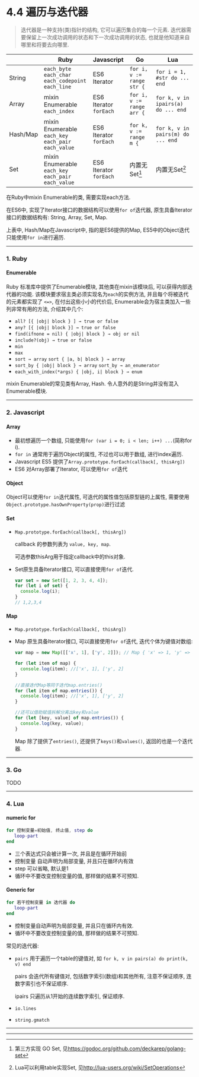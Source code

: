 # 4.4 遍历与迭代器

> 迭代器是一种支持(类)指针的结构, 它可以遍历集合的每一个元素. 迭代器需要保留上一次成功调用的状态和下一次成功调用的状态, 也就是他知道来自哪里和将要去向哪里.

|          | Ruby                                                          | Javascript                | Go                        | Lua                                |
|----------|---------------------------------------------------------------|---------------------------|---------------------------|------------------------------------|
| String   | `each_byte`<br>`each_char`<br>`each_codepoint`<br>`each_line` | ES6 Iterator              | `for i, v := range str {` | `for i = 1, #str do ... end`       |
| Array    | mixin Enumerable<br>`each_index`                              | ES6 Iterator<br>`forEach` | `for i, v := range arr {` | `for k, v in ipairs(a) do ... end` |
| Hash/Map | mixin Enumerable<br>`each_key`<br>`each_pair`<br>`each_value` | ES6 Iterator<br>`forEach` | `for k, v := range m {`   | `for k, v in pairs(m) do ... end`  |
| Set      | mixin Enumerable<br>`each_key`<br>`each_pair`<br>`each_value` | ES6 Iterator<br>`forEach` | 内置无Set[^注1]           | 内置无Set[^注2]                    |

在Ruby中mixin Enumerable的类, 需要实现each方法.

在ES6中, 实现了Iterator接口的数据结构可以使用`for of`迭代器, 原生具备Iterator接口的数据结构有: String, Array, Set, Map.

上表中, Hash/Map在Javascript中, 指的是ES6提供的Map, ES5中的Object迭代只能使用`for in`进行遍历.

---

### 1. Ruby

#### Enumerable

Ruby 标准库中提供了Enumerable模块, 其他类在mixin该模块后, 可以获得内部迭代器的功能. 该模块要求宿主类必须实现名为`each`的实例方法, 并且每个将被迭代的元素都实现了 `<=>`, 在付出这些小小的代价后, Enumerable会为宿主类加入一些列非常有用的方法, 介绍其中几个:

* `all? [{ |obj| block } ] → true or false`
* `any? [{ |obj| block }] → true or false`
* `find(ifnone = nil) { |obj| block } → obj or nil`
* `include?(obj) → true or false`
* `min`
* `max`
* `sort → array` `sort { |a, b| block } → array`
* `sort_by { |obj| block } → array` `sort_by → an_enumerator`
* `each_with_index(*args) { |obj, i| block } → enum`

mixin Enumerable的常见类有Array, Hash. 令人意外的是String并没有混入Enumerable模块.

---

### 2. Javascript

#### Array

* 最初想遍历一个数组, 只能使用`for (var i = 0; i < len; i++) ...`(简称for i).
* `for in` 通常用于遍历Object的属性, 不过也可以用于数组, 进行index遍历.
* Javascript ES5 提供了`Array.prototype.forEach(callback[, thisArg])`
* ES6 对Array部署了Iterator, 可以使用`for of`迭代

#### Object

Object可以使用`for in`迭代属性, 可迭代的属性值包括原型链的上属性, 需要使用`Object.prototype.hasOwnProperty(prop)`进行过滤

#### Set

* `Map.prototype.forEach(callback[, thisArg])`

  callback 的参数列表为 `value, key, map`.

  可选参数thisArg用于指定callback中的this对象.

* Set原生具备Iterator接口, 可以直接使用`for of`迭代.

  ```javascript
  var set = new Set([1, 2, 3, 4, 4]);
  for (let i of set) {
    console.log(i);
  }
  // 1,2,3,4
  ```

#### Map

* `Map.prototype.forEach(callback[, thisArg])`

* Map 原生具备Iterator接口, 可以直接使用`for of`迭代, 迭代个体为键值对数组:

  ```javascript
  var map = new Map([['x', 1], ['y', 2]]); // Map { 'x' => 1, 'y' => 2 }

  for (let item of map) {
    console.log(item); //['x', 1], ['y', 2]
  }

  //直接迭代Map等同于迭代map.entries()
  for (let item of map.entries()) {
    console.log(item); //['x', 1], ['y', 2]
  }

  //还可以借助赋值拆解分离出key和value
  for (let [key, value] of map.entries()) {
    console.log(key, value);
  }
  ```

  Map 除了提供了`entries()`, 还提供了`keys()`和`values()`, 返回的也是一个迭代器.

---

### 3. Go

TODO

---


### 4. Lua

#### numeric for

```lua
for 控制变量=初始值, 终止值, step do
   loop-part
end
```

* 三个表达式只会被计算一次, 并且是在循环开始前
* 控制变量 自动声明为局部变量, 并且只在循环内有效
* step 可以省略, 默认是1
* 循环中不要改变控制变量的值, 那样做的结果不可预知.

#### Generic for

```lua
for 若干控制变量 in 迭代器 do
   loop-part
end
```

* 控制变量自动声明为局部变量, 并且只在循环内有效.
* 循环中不要改变控制变量的值, 那样做的结果不可预知.

常见的迭代器:

* `pairs` 用于遍历一个table的键值对, 如 `for k, v in pairs(a) do print(k, v) end`

  pairs 会迭代所有键值对, 包括数字索引(数组)和其他所有, 注意不保证顺序, 连数字索引也不保证顺序.

  ipairs 只遍历从1开始的连续数字索引, 保证顺序.

* `io.lines`
* `string.gmatch`

---

[^注1]: 第三方实现 GO Set, 见<https://godoc.org/github.com/deckarep/golang-set>
[^注2]: Lua可以利用table实现Set, 见<http://lua-users.org/wiki/SetOperations>

---
